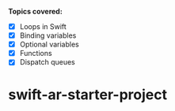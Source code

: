 **Topics covered:**

* [x] Loops in Swift
* [x] Binding variables
* [x] Optional variables
* [x] Functions
* [x] Dispatch queues

# swift-ar-starter-project
